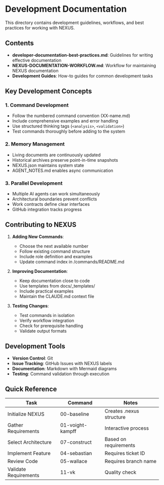 # Development Documentation

This directory contains development guidelines, workflows, and best practices for working with NEXUS.

## Contents

- **developer-documentation-best-practices.md**: Guidelines for writing effective documentation
- **NEXUS-DOCUMENTATION-WORKFLOW.md**: Workflow for maintaining NEXUS documentation
- **Development Guides**: How-to guides for common development tasks

## Key Development Concepts

### 1. Command Development
- Follow the numbered command convention (XX-name.md)
- Include comprehensive examples and error handling
- Use structured thinking tags (`<analysis>`, `<validation>`)
- Test commands thoroughly before adding to the system

### 2. Memory Management
- Living documents are continuously updated
- Historical archives preserve point-in-time snapshots
- NEXUS.json maintains system state
- AGENT_NOTES.md enables async communication

### 3. Parallel Development
- Multiple AI agents can work simultaneously
- Architectural boundaries prevent conflicts
- Work contracts define clear interfaces
- GitHub integration tracks progress

## Contributing to NEXUS

1. **Adding New Commands**:
   - Choose the next available number
   - Follow existing command structure
   - Include role definition and examples
   - Update command index in /commands/README.md

2. **Improving Documentation**:
   - Keep documentation close to code
   - Use templates from docs/_templates/
   - Include practical examples
   - Maintain the CLAUDE.md context file

3. **Testing Changes**:
   - Test commands in isolation
   - Verify workflow integration
   - Check for prerequisite handling
   - Validate output formats

## Development Tools

- **Version Control**: Git
- **Issue Tracking**: GitHub Issues with NEXUS labels
- **Documentation**: Markdown with Mermaid diagrams
- **Testing**: Command validation through execution

## Quick Reference

| Task | Command | Notes |
|------|---------|-------|
| Initialize NEXUS | 00-baseline | Creates .nexus structure |
| Gather Requirements | 01-voight-kampff | Interactive process |
| Select Architecture | 07-construct | Based on requirements |
| Implement Feature | 04-sebastian | Requires ticket ID |
| Review Code | 05-wallace | Requires branch name |
| Validate Requirements | 11-vk | Quality check |